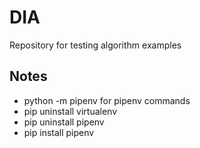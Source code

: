 # DIA

Repository for testing algorithm examples

## Notes

- python -m pipenv for pipenv commands
- pip uninstall virtualenv
- pip uninstall pipenv
- pip install pipenv
